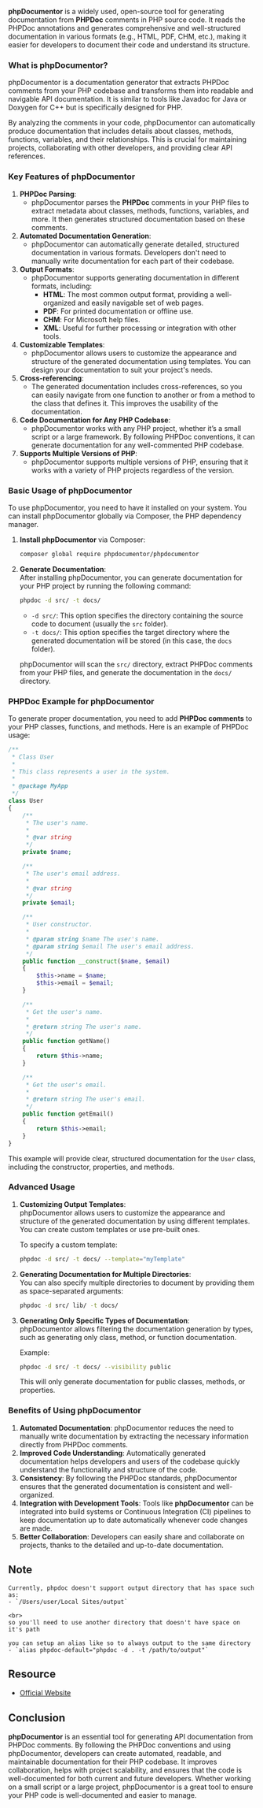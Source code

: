 **phpDocumentor** is a widely used, open-source tool for generating documentation from **PHPDoc** comments in PHP source code. It reads the PHPDoc annotations and generates comprehensive and well-structured documentation in various formats (e.g., HTML, PDF, CHM, etc.), making it easier for developers to document their code and understand its structure.

### **What is phpDocumentor?**
phpDocumentor is a documentation generator that extracts PHPDoc comments from your PHP codebase and transforms them into readable and navigable API documentation. It is similar to tools like Javadoc for Java or Doxygen for C++ but is specifically designed for PHP.

By analyzing the comments in your code, phpDocumentor can automatically produce documentation that includes details about classes, methods, functions, variables, and their relationships. This is crucial for maintaining projects, collaborating with other developers, and providing clear API references.

### **Key Features of phpDocumentor**
1. **PHPDoc Parsing**:
    - phpDocumentor parses the **PHPDoc** comments in your PHP files to extract metadata about classes, methods, functions, variables, and more. It then generates structured documentation based on these comments.
2. **Automated Documentation Generation**:
    - phpDocumentor can automatically generate detailed, structured documentation in various formats. Developers don't need to manually write documentation for each part of their codebase.
3. **Output Formats**:
    - phpDocumentor supports generating documentation in different formats, including:
        - **HTML**: The most common output format, providing a well-organized and easily navigable set of web pages.
        - **PDF**: For printed documentation or offline use.
        - **CHM**: For Microsoft help files.
        - **XML**: Useful for further processing or integration with other tools.
4. **Customizable Templates**:
    - phpDocumentor allows users to customize the appearance and structure of the generated documentation using templates. You can design your documentation to suit your project's needs.
5. **Cross-referencing**:
    - The generated documentation includes cross-references, so you can easily navigate from one function to another or from a method to the class that defines it. This improves the usability of the documentation.
6. **Code Documentation for Any PHP Codebase**:
    - phpDocumentor works with any PHP project, whether it’s a small script or a large framework. By following PHPDoc conventions, it can generate documentation for any well-commented PHP codebase.
7. **Supports Multiple Versions of PHP**:
    - phpDocumentor supports multiple versions of PHP, ensuring that it works with a variety of PHP projects regardless of the version.

### **Basic Usage of phpDocumentor**
To use phpDocumentor, you need to have it installed on your system. You can install phpDocumentor globally via Composer, the PHP dependency manager.

1. **Install phpDocumentor** via Composer:
    ```bash
    composer global require phpdocumentor/phpdocumentor
    ```
    
2. **Generate Documentation**:  
    After installing phpDocumentor, you can generate documentation for your PHP project by running the following command:
    ```bash
    phpdoc -d src/ -t docs/
    ```
    - `-d src/`: This option specifies the directory containing the source code to document (usually the `src` folder).
    - `-t docs/`: This option specifies the target directory where the generated documentation will be stored (in this case, the `docs` folder).
    
    phpDocumentor will scan the `src/` directory, extract PHPDoc comments from your PHP files, and generate the documentation in the `docs/` directory.

### **PHPDoc Example for phpDocumentor**
To generate proper documentation, you need to add **PHPDoc comments** to your PHP classes, functions, and methods. Here is an example of PHPDoc usage:

```php
/**
 * Class User
 *
 * This class represents a user in the system.
 *
 * @package MyApp
 */
class User
{
    /**
     * The user's name.
     *
     * @var string
     */
    private $name;

    /**
     * The user's email address.
     *
     * @var string
     */
    private $email;

    /**
     * User constructor.
     *
     * @param string $name The user's name.
     * @param string $email The user's email address.
     */
    public function __construct($name, $email)
    {
        $this->name = $name;
        $this->email = $email;
    }

    /**
     * Get the user's name.
     *
     * @return string The user's name.
     */
    public function getName()
    {
        return $this->name;
    }

    /**
     * Get the user's email.
     *
     * @return string The user's email.
     */
    public function getEmail()
    {
        return $this->email;
    }
}
```

This example will provide clear, structured documentation for the `User` class, including the constructor, properties, and methods.

### **Advanced Usage**
1. **Customizing Output Templates**:  
    phpDocumentor allows users to customize the appearance and structure of the generated documentation by using different templates. You can create custom templates or use pre-built ones.
    
    To specify a custom template:
    ```bash
    phpdoc -d src/ -t docs/ --template="myTemplate"
    ```
    
2. **Generating Documentation for Multiple Directories**:  
    You can also specify multiple directories to document by providing them as space-separated arguments:
    ```bash
    phpdoc -d src/ lib/ -t docs/
    ```
    
3. **Generating Only Specific Types of Documentation**:  
    phpDocumentor allows filtering the documentation generation by types, such as generating only class, method, or function documentation.
    
    Example:
    ```bash
    phpdoc -d src/ -t docs/ --visibility public
    ```
    
    This will only generate documentation for public classes, methods, or properties.
    
### **Benefits of Using phpDocumentor**
1. **Automated Documentation**: phpDocumentor reduces the need to manually write documentation by extracting the necessary information directly from PHPDoc comments.
2. **Improved Code Understanding**: Automatically generated documentation helps developers and users of the codebase quickly understand the functionality and structure of the code.
3. **Consistency**: By following the PHPDoc standards, phpDocumentor ensures that the generated documentation is consistent and well-organized.
4. **Integration with Development Tools**: Tools like **phpDocumentor** can be integrated into build systems or Continuous Integration (CI) pipelines to keep documentation up to date automatically whenever code changes are made.
5. **Better Collaboration**: Developers can easily share and collaborate on projects, thanks to the detailed and up-to-date documentation.

## Note 
```ad-warning
Currently, phpdoc doesn't support output directory that has space such as:
- `/Users/user/Local Sites/output`

<br>
so you'll need to use another directory that doesn't have space on it's path
```
```ad-info
you can setup an alias like so to always output to the same directory
- `alias phpdoc-default="phpdoc -d . -t /path/to/output"`
```

## Resource
- [Official Website](https://phpdoc.org/)

## **Conclusion**
**phpDocumentor** is an essential tool for generating API documentation from PHPDoc comments. By following the PHPDoc conventions and using phpDocumentor, developers can create automated, readable, and maintainable documentation for their PHP codebase. It improves collaboration, helps with project scalability, and ensures that the code is well-documented for both current and future developers. Whether working on a small script or a large project, phpDocumentor is a great tool to ensure your PHP code is well-documented and easier to manage.